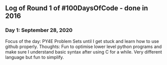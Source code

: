 
## Log of Round 1 of #100DaysOfCode - done in 2016

### Day 1: September 28, 2020
Focus of the day: PY4E Problem Sets until I get stuck and learn how to use github properly.
Thoughts: Fun to optimise lower level python programs and make sure I understand basic syntax after using C for a while. Very different language but fun to simplify.

